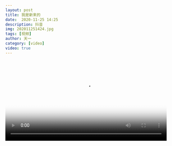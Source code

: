 ```yaml
---
layout: post
title: 我是新来的
date:  2020-11-25 14:25
description: 抖音
img: 202011251424.jpg
tags: [视频]
author: 天一
category: [video]
video: true
---
```

<video controls loop preload="auto" poster="/assets/img/202011251424.jpg" width="100%" src="https://img.xnan.top/%E5%B8%85%E5%93%A5%E8%A7%86%E9%A2%91/%E5%A4%A9%E4%B8%80/%E6%88%91%E6%98%AF%E6%96%B0%E6%9D%A5%E7%9A%84.mp4"></video>
     
